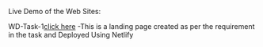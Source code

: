 Live Demo of the Web Sites:

WD-Task-1[click here](https://task-1-infoteck-karthik-wd-1.netlify.app/) -This is a landing page created as per the requirement in the task and Deployed Using Netlify  

